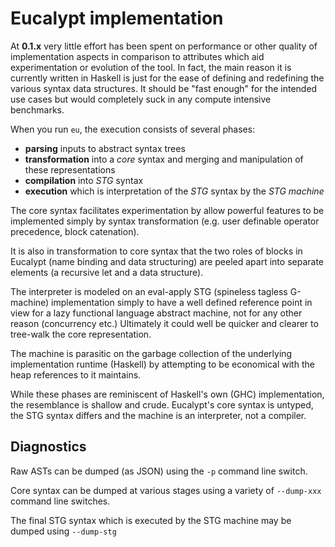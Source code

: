 # Eucalypt implementation

At **0.1.x** very little effort has been spent on performance or other
quality of implementation aspects in comparison to attributes which
aid experimentation or evolution of the tool. In fact, the main reason
it is currently written in Haskell is just for the ease of defining
and redefining the various syntax data structures. It should be "fast
enough" for the intended use cases but would completely suck in any
compute intensive benchmarks.

When you run `eu`, the execution consists of several phases:

- **parsing** inputs to abstract syntax trees
- **transformation** into a *core* syntax and merging and manipulation
  of these representations
- **compilation** into *STG* syntax
- **execution** which is interpretation of the *STG* syntax by the
  *STG machine*

The core syntax facilitates experimentation by allow powerful features
to be implemented simply by syntax transformation (e.g. user definable
operator precedence, block catenation).

It is also in transformation to core syntax that the two roles of
blocks in Eucalypt (name binding and data structuring) are peeled
apart into separate elements (a recursive let and a data structure).

The interpreter is modeled on an eval-apply STG (spineless tagless
G-machine) implementation simply to have a well defined reference
point in view for a lazy functional language abstract machine, not for
any other reason (concurrency etc.) Ultimately it could well be
quicker and clearer to tree-walk the core representation.

The machine is parasitic on the garbage collection of the underlying
implementation runtime (Haskell) by attempting to be economical with
the heap references to it maintains.

While these phases are reminiscent of Haskell's own (GHC)
implementation, the resemblance is shallow and crude. Eucalypt's core
syntax is untyped, the STG syntax differs and the machine is an
interpreter, not a compiler.

## Diagnostics

Raw ASTs can be dumped (as JSON) using the `-p` command line switch.

Core syntax can be dumped at various stages using a variety of
`--dump-xxx` command line switches.

The final STG syntax which is executed by the STG machine may be
dumped using `--dump-stg`
